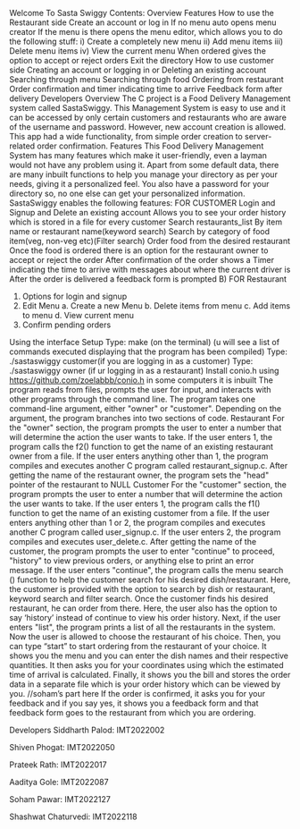 Welcome To Sasta Swiggy
Contents:
Overview
Features
How to use the Restaurant side
Create an account or log in
If no menu auto opens menu creator
If the menu is there opens the menu editor, which allows you to do the following stuff:
i) Create a completely new menu 
ii) Add menu items
iii) Delete menu items
iv) View the current menu
When ordered gives the option to accept or reject orders
Exit the directory
How to use customer side
Creating an account or logging in or Deleting an existing account
Searching through menu
Searching  through food
Ordering from restaurant 
Order confirmation and timer indicating time to arrive
Feedback form after delivery 
Developers
Overview
The C project is a Food Delivery Management system called SastaSwiggy. This Management System is easy to use and it can be accessed by only certain customers and restaurants who are aware of the username and password. However, new account creation is allowed. This app had a wide functionality, from simple order creation to server-related order confirmation. 
Features
This Food Delivery Management System has many features which make it user-friendly, even a layman would not have any problem using it. Apart from some default data, there are many inbuilt functions to help you manage your directory as per your needs, giving it a personalized feel. You also have a password for your directory so, no one else can get your personalized information.
SastaSwiggy enables the following features:
FOR CUSTOMER
Login and Signup and Delete an existing account 
Allows you to see your order history which is stored in a file for every customer
Search 
 restaurants_list 
 By item name or restaurant name(keyword search) 
Search by category of food item(veg, non-veg etc)(Filter search) 
Order food from the desired restaurant 
Once the food is ordered there is an option for the restaurant owner to accept or reject the order 
After confirmation of the order shows a Timer indicating the time to arrive with messages about where the current driver is
After the order is delivered a feedback form is prompted
B) FOR Restaurant
1. Options for login and signup 
2. Edit Menu 
a. Create a new Menu
b. Delete items from menu
c. Add items to menu
d. View current menu
3. Confirm pending orders

Using the interface
Setup
Type: make (on the terminal) 
(u will see a list of commands executed displaying that the program has been compiled)
Type: ./sastaswiggy customer(if you are logging in as a customer) 
Type: ./sastaswiggy owner (if ur logging in as a restaurant)
Install conio.h using https://github.com/zoelabbb/conio.h in some computers it is inbuilt
The program reads from files, prompts the user for input, and interacts with other programs through the command line. The program takes one command-line argument, either "owner" or "customer". Depending on the argument, the program branches into two sections of code.
Restaurant
For the "owner" section, the program prompts the user to enter a number that will determine the action the user wants to take. If the user enters 1, the program calls the f2() function to get the name of an existing restaurant owner from a file. If the user enters anything other than 1, the program compiles and executes another C program called restaurant_signup.c. After getting the name of the restaurant owner, the program sets the "head" pointer of the restaurant to NULL
Customer
For the "customer" section, the program prompts the user to enter a number that will determine the action the user wants to take. If the user enters 1, the program calls the f1() function to get the name of an existing customer from a file. If the user enters anything other than 1 or 2, the program compiles and executes another C program called user_signup.c. If the user enters 2, the program compiles and executes user_delete.c. After getting the name of the customer, the program prompts the user to enter "continue" to proceed, "history" to view previous orders, or anything else to print an error message.
If the user enters "continue", the program calls the menu search () function to help the customer search for his desired dish/restaurant. Here, the customer is provided with the option to search by dish or restaurant, keyword search and filter search. Once the customer finds his desired restaurant, he can order from there.
Here, the user also has the option to say ‘history’ instead of continue to view his order history.
Next, if the user enters "list", the program prints a list of all the restaurants in the system. Now the user is allowed to choose the restaurant of his choice. Then, you can type “start” to start ordering from the restaurant of your choice. It shows you the menu and you can enter the dish names and their respective quantities. It then asks you for your coordinates using which the estimated time of arrival is calculated. Finally, it shows you the bill and stores the order data in a separate file which is your order history which can be viewed by you. 
//soham’s part here
If the order is confirmed, it asks you for your feedback and if you say yes, it shows you a feedback form and that feedback form goes to the restaurant from which you are ordering.




Developers
Siddharth Palod: IMT2022002

Shiven Phogat: IMT2022050

Prateek Rath: IMT2022017 

Aaditya Gole: IMT2022087 

Soham Pawar: IMT2022127 

Shashwat Chaturvedi: IMT2022118 
 
